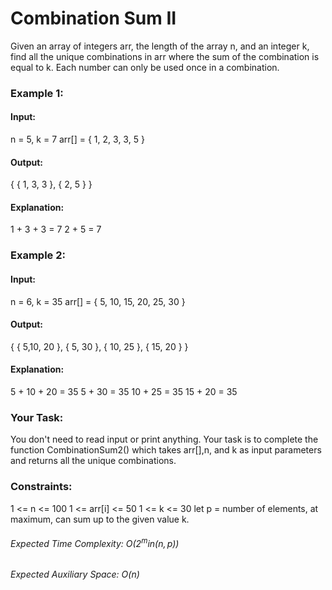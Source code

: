 # Combination Sum II
Given an array of integers arr, the length of the array n, and an integer k, find all the unique combinations in arr where the sum of the combination is equal to k. Each number can only be used once in a combination.

### Example 1:
#### Input: 
n = 5, k = 7
arr[] = { 1, 2, 3, 3, 5 }
#### Output:
{ { 1, 3, 3 }, { 2, 5 } }
#### Explanation:
1 + 3 + 3 = 7
2 + 5 = 7

### Example 2:
#### Input:
n = 6, k = 35
arr[] = { 5, 10, 15, 20, 25, 30 }
#### Output:
{ { 5,10, 20 }, { 5, 30 }, { 10, 25 }, { 15, 20 } }
#### Explanation:
5 + 10 + 20 = 35
5 + 30 = 35
10 + 25 = 35
15 + 20 = 35

### Your Task:
You don't need to read input or print anything. Your task is to complete the function CombinationSum2() which takes arr[],n, and k as input parameters and returns all the unique combinations.
 
### Constraints:
1 <= n <= 100
1 <= arr[i] <= 50
1 <= k <= 30
let p = number of elements, at maximum, can sum up to the given value k.

###### Expected Time Complexity: O($`2^min(n,p)`$)
###### Expected Auxiliary Space: O(n)

